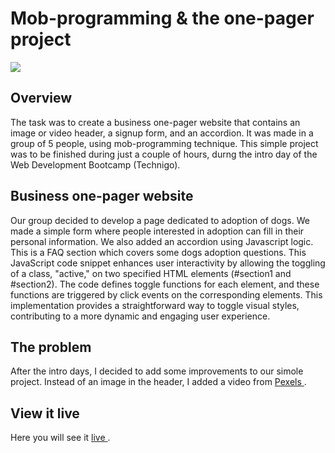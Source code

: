 # Mob-programming & the one-pager project

<img src="./images/screenshot.png">

## Overview

The task was to create a business one-pager website that contains an image or video header, a signup form, and an accordion. It was made in a group of 5 people, using mob-programming technique. This simple project was to be finished during just a couple of hours, durng the intro day of the Web Development Bootcamp (Technigo).

## Business one-pager website

Our group decided to develop a page dedicated to adoption of dogs. We made a simple form where people interested in adoption can fill in their personal information. We also added an accordion using Javascript logic. This is a FAQ section which covers some dogs adoption questions. 
This JavaScript code snippet enhances user interactivity by allowing the toggling of a class, "active," on two specified HTML elements (#section1 and #section2). The code defines toggle functions for each element, and these functions are triggered by click events on the corresponding elements. This implementation provides a straightforward way to toggle visual styles, contributing to a more dynamic and engaging user experience.

## The problem

After the intro days, I decided to add some improvements to our simole project. Instead of an image in the header, I added a video from <a href="https://www.pexels.com/videos/" target="a_blank"> Pexels </a>.

## View it live
Here you will see it <a href="https://peppy-sprite-6183ad.netlify.app"> live </a>.